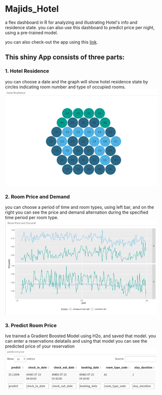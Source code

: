 # Majids_Hotel
a flex dashboard in R for analyzing and illustrating Hotel's info and residence state. you can also use this dashboard to predict price per night, using a pre-trained model.

you can also check-out the app using this [link](https://pariya-md.shinyapps.io/MajidsHotel/).


## This shiny App consists of three parts:
### 1. Hotel Residence
you can choose a date and the graph will show hotel residence state by circles indicating room number and type of occupied rooms.
![hotel residence](https://github.com/pariyamd/Majids_Hotel/blob/main/hotel_residence.jpg)

### 2. Room Price and Demand
you can choose a period of time and room types, using left bar, and on the right you can see the price and demand alternation during the specified time period per room type.
![price demand](https://github.com/pariyamd/Majids_Hotel/blob/main/price-demand.jpg)

### 3. Predict Room Price
Ive trained a Gradient Boosted Model using H2o, and saved that model.
you can enter a reservations delatails and using that model you can see the predicted price of your reservation
![predict](https://github.com/pariyamd/Majids_Hotel/blob/main/predict.jpg)
